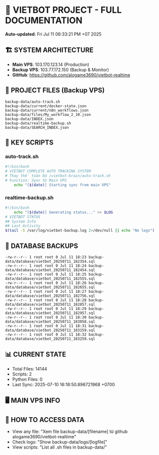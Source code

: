# 🤖 VIETBOT PROJECT - FULL DOCUMENTATION
**Auto-updated**: Fri Jul 11 06:33:21 PM +07 2025

## 🏗️ SYSTEM ARCHITECTURE
- **Main VPS**: 103.170.123.14 (Production)
- **Backup VPS**: 103.77.172.150 (Backup & Monitor)
- **GitHub**: https://github.com/alogame3690/vietbot-realtime

## 📁 PROJECT FILES (Backup VPS)
```
backup-data/auto-track.sh
backup-data/current/docker-state.json
backup-data/current/n8n_workflows.json
backup-data/files/My_workflow_2_10.json
backup-data/INDEX.json
backup-data/realtime-backup.sh
backup-data/SEARCH_INDEX.json
```

## 🔧 KEY SCRIPTS
### auto-track.sh
```bash
#!/bin/bash
# VIETBOT COMPLETE AUTO TRACKING SYSTEM
# Thay thế toàn bộ /vietbot-brain/auto-track.sh
# Function: Sync từ Main VPS
    echo "[$(date)] Starting sync from main VPS"
```
### realtime-backup.sh
```bash
#!/bin/bash
    echo "[$(date)] Generating status..." >> $LOG
# VIETBOT STATUS
## System Info
## Last Activity
$(tail -5 /var/log/vietbot-backup.log 2>/dev/null || echo "No logs")
```

## 💾 DATABASE BACKUPS
```
-rw-r--r-- 1 root root 0 Jul 11 18:23 backup-data/database/vietbot_20250711_182354.sql
-rw-r--r-- 1 root root 0 Jul 11 18:24 backup-data/database/vietbot_20250711_182454.sql
-rw-r--r-- 1 root root 0 Jul 11 18:25 backup-data/database/vietbot_20250711_182555.sql
-rw-r--r-- 1 root root 0 Jul 11 18:26 backup-data/database/vietbot_20250711_182655.sql
-rw-r--r-- 1 root root 0 Jul 11 18:27 backup-data/database/vietbot_20250711_182756.sql
-rw-r--r-- 1 root root 0 Jul 11 18:28 backup-data/database/vietbot_20250711_182857.sql
-rw-r--r-- 1 root root 0 Jul 11 18:29 backup-data/database/vietbot_20250711_182957.sql
-rw-r--r-- 1 root root 0 Jul 11 18:30 backup-data/database/vietbot_20250711_183058.sql
-rw-r--r-- 1 root root 0 Jul 11 18:31 backup-data/database/vietbot_20250711_183159.sql
-rw-r--r-- 1 root root 0 Jul 11 18:32 backup-data/database/vietbot_20250711_183259.sql
```

## 📊 CURRENT STATE
- Total Files: 14144
- Scripts: 2
- Python Files: 0
- Last Sync: 2025-07-10 16:18:50.896721968 +0700

## 🖥️ MAIN VPS INFO


## 🚨 HOW TO ACCESS DATA
- View any file: "Xem file backup-data/[filename] từ github alogame3690/vietbot-realtime"
- Check logs: "Show backup-data/logs/[logfile]"
- View scripts: "List all .sh files in backup-data/"
